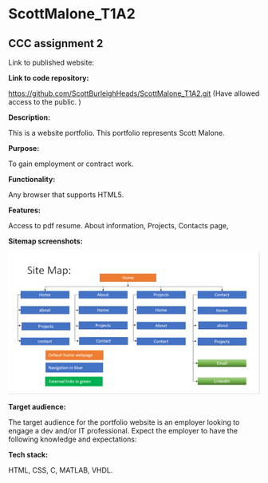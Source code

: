 # ScottMalone_T1A2
## CCC assignment 2 

Link to published website:

**Link to code repository:**

https://github.com/ScottBurleighHeads/ScottMalone_T1A2.git (Have allowed access to the public. )

**Description:**

This is a website portfolio. This portfolio represents Scott Malone. 

**Purpose:** 

To gain employment or contract work.

**Functionality:** 

Any browser that supports HTML5.

**Features:** 

Access to pdf resume. About information, Projects, Contacts page,

**Sitemap screenshots:**

![Site map](Sitemap.png)

**Target audience:** 

The target audience for the portfolio website is an employer looking to engage a dev and/or IT professional. Expect the employer to have the following knowledge and expectations:

**Tech stack:** 

HTML, CSS, C, MATLAB, VHDL.



